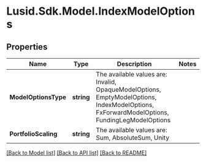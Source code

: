 # Lusid.Sdk.Model.IndexModelOptions

## Properties

Name | Type | Description | Notes
------------ | ------------- | ------------- | -------------
**ModelOptionsType** | **string** | The available values are: Invalid, OpaqueModelOptions, EmptyModelOptions, IndexModelOptions, FxForwardModelOptions, FundingLegModelOptions | 
**PortfolioScaling** | **string** | The available values are: Sum, AbsoluteSum, Unity | 

[[Back to Model list]](../README.md#documentation-for-models) [[Back to API list]](../README.md#documentation-for-api-endpoints) [[Back to README]](../README.md)

